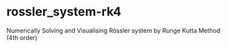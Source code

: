 # rossler_system-rk4
Numerically Solving and Visualising Rössler system by Runge Kutta Method (4th order)
